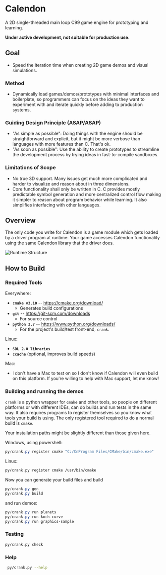 # Calendon

A 2D single-threaded main loop C99 game engine for prototyping and learning.

**Under active development, not suitable for production use**.

## Goal

- Speed the iteration time when creating 2D game demos and visual simulations.

### Method

- Dynamically load games/demos/prototypes with minimal interfaces and
  boilerplate, so programmers can focus on the ideas they want to experiment
  with and iterate quickly before adding to production systems.

### Guiding Design Principle (ASAP/ASAP)

- "As simple as possible": Doing things with the engine should be
  straightforward and explicit, but it might be more verbose than languages with
  more features than C.  That's ok.
- "As soon as possible": Use the ability to create prototypes to streamline
  the development process by trying ideas in fast-to-compile sandboxes.

### Limitations of Scope

- No true 3D support.  Many issues get much more complicated and harder to
  visualize and reason about in three dimensions.
- Core functionality shall only be written in C.  C provides mostly predictable
  symbol generation and more centralized control flow making it simpler to
  reason about program behavior while learning.  It also simplifies interfacing
  with other languages.

## Overview

The only code you write for Calendon is a game module which gets loaded by a
driver program at runtime.  Your game accesses Calendon functionality using the
same Calendon library that the driver does.

![Runtime Structure](docs/source/images/runtime_structure.svg)

## How to Build

### Required Tools

Everywhere:
- **`cmake v3.10`** -- https://cmake.org/download/
    - Generates build configurations 
- **`git`** -- https://git-scm.com/downloads
    - For source control
- **`python 3.7`** -- https://www.python.org/downloads/
    - For the project's build/test front-end, `crank`.

Linux:
- **`SDL 2.0 libraries`**
- **`ccache`** (optional, improves build speeds)

Mac:
- I don't have a Mac to test on so I don't know if Calendon will even build on
  this platform.  If you're willing to help with Mac support, let me know!

### Building and running the demos

`crank` is a python wrapper for `cmake` and other tools, so people on different
platforms or with different IDEs, can do builds and run tests in the same way.
It also requires programs to register themselves so you know what tools your
build is using.  The only registered tool required to do a normal build is
`cmake`.

Your installation paths might be slightly different than those given here.

Windows, using powershell:
```powershell
py/crank.py register cmake "C:/CnProgram Files/CMake/bin/cmake.exe" 
```

Linux:
```bash
py/crank.py register cmake /usr/bin/cmake
```

Now you can generate your build files and build
```powershell
py/crank.py gen
py/crank.py build
```

and run demos:
```powershell
py/crank.py run planets
py/crank.py run koch-curve
py/crank.py run graphics-sample
```

### Testing

```bash
py/crank.py check
```

### Help

```bash
 py/crank.py --help
```
